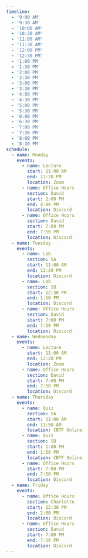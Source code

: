 ```yaml
---
timeline:
  - '9:00 AM'
  - '9:30 AM'
  - '10:00 AM'
  - '10:30 AM'
  - '11:00 AM'
  - '11:30 AM'
  - '12:00 PM'
  - '12:30 PM'
  - '1:00 PM'
  - '1:30 PM'
  - '2:00 PM'
  - '2:30 PM'
  - '3:00 PM'
  - '3:30 PM'
  - '4:00 PM'
  - '4:30 PM'
  - '5:00 PM'
  - '5:30 PM'
  - '6:00 PM'
  - '6:30 PM'
  - '7:00 PM'
  - '7:30 PM'
  - '8:00 PM'
  - '8:30 PM'
schedule:
  - name: Monday
    events:
      - name: Lecture
        start: 11:00 AM
        end: 12:20 PM
        location: Zoom 
      - name: Office Hours
        section: David
        start: 2:00 PM
        end: 4:00 PM
        location: Discord
      - name: Office Hours
        section: David
        start: 7:00 PM
        end: 7:50 PM
        location: Discord
  - name: Tuesday
    events:
      - name: Lab 
        section: SA
        start: 11:00 AM
        end: 12:20 PM
        location: Discord 
      - name: Lab 
        section: SB
        start: 12:30 PM
        end: 1:50 PM
        location: Discord 
      - name: Office Hours
        section: David
        start: 7:00 PM
        end: 7:50 PM
        location: Discord
  - name: Wednesday
    events:
      - name: Lecture
        start: 11:00 AM
        end: 12:20 PM
        location: Zoom 
      - name: Office Hours
        section: David
        start: 7:00 PM
        end: 7:50 PM
        location: Discord
  - name: Thursday
    events:
      - name: Quiz 
        section: SA
        start: 11:00 AM
        end: 11:50 AM
        location: CBTF Online 
      - name: Quiz 
        section: SB
        start: 1:00 PM
        end: 1:50 PM
        location: CBTF Online 
      - name: Office Hours
        start: 7:00 PM
        end: 7:50 PM
        location: Discord
  - name: Friday
    events:
      - name: Office Hours 
        section: Charlotte
        start: 12:30 PM
        end: 2:00 PM
        location: Discord
      - name: Office Hours
        section: David
        start: 7:00 PM
        end: 7:50 PM
        location: Discord
---
```

